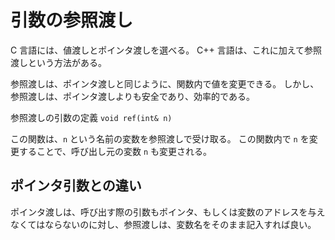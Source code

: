 # 引数の参照渡し

C 言語には、値渡しとポインタ渡しを選べる。
C++ 言語は、これに加えて参照渡しという方法がある。

参照渡しは、ポインタ渡しと同じように、関数内で値を変更できる。
しかし、参照渡しは、ポインタ渡しよりも安全であり、効率的である。

参照渡しの引数の定義
`void ref(int& n)`

この関数は、`n` という名前の変数を参照渡しで受け取る。
この関数内で `n` を変更することで、呼び出し元の変数 `n` も変更される。

## ポインタ引数との違い

ポインタ渡しは、呼び出す際の引数もポインタ、もしくは変数のアドレスを与えなくてはならないのに対し、参照渡しは、変数名をそのまま記入すれば良い。
